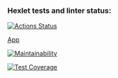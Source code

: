 ### Hexlet tests and linter status:
[![Actions Status](https://github.com/nerodnoy/python-project-52/actions/workflows/hexlet-check.yml/badge.svg)](https://github.com/nerodnoy/python-project-52/actions)


[App](https://python-project-52-oxkt.onrender.com)

[![Maintainability](https://api.codeclimate.com/v1/badges/87b6d64d994d9ca34dc3/maintainability)](https://codeclimate.com/github/nerodnoy/python-project-52/maintainability)

[![Test Coverage](https://api.codeclimate.com/v1/badges/87b6d64d994d9ca34dc3/test_coverage)](https://codeclimate.com/github/nerodnoy/python-project-52/test_coverage)